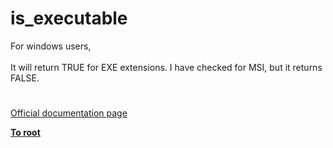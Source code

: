 # is_executable




<div class="phpcode"><span class="html">
For windows users, <br><br>It will return TRUE for EXE extensions. I have checked for MSI, but it returns FALSE.</span>
</div>
  

#

[Official documentation page](https://www.php.net/manual/en/function.is-executable.php)

**[To root](/README.md)**